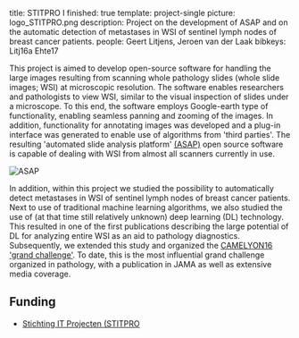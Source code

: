 title: STITPRO I
finished: true
template: project-single
picture: logo_STITPRO.png
description: Project on the development of ASAP and on the automatic detection of metastases in WSI of sentinel lymph nodes of breast cancer patients.
people: Geert Litjens, Jeroen van der Laak
bibkeys: Litj16a Ehte17

This project is aimed to develop open-source software for handling the large images resulting from scanning whole pathology slides (whole slide images; WSI) at microscopic resolution. The software enables researchers and pathologists to view WSI, similar to the visual inspection of slides under a microscope. To this end, the software employs Google-earth type of functionality, enabling seamless panning and zooming of the images. In addition, functionality for annotating images was developed and a plug-in interface was generated to enable use of algorithms from 'third parties'. The resulting 'automated slide analysis platform' [(ASAP)](https://diagnijmegen.github.io/website-pathology/software/asap/) open source software is capable of dealing with WSI from almost all scanners currently in use.

![ASAP]({filename}/images/projects/asap.jpg)
 
In addition, within this project we studied the possibility to automatically detect metastases in WSI of sentinel lymph nodes of breast cancer patients. Next to use of traditional machine learning algorithms, we also studied the use of (at that time still relatively unknown) deep learning (DL) technology. This resulted in one of the first publications describing the large potential of DL for analyzing entire WSI as an aid to pathology diagnostics. Subsequently, we extended this study and organized the [CAMELYON16 'grand challenge'](https://camelyon16.grand-challenge.org/). To date, this is the most influential grand challenge organized in pathology, with a publication in JAMA as well as extensive media coverage.

## Funding

* [Stichting IT Projecten (STITPRO](http://www.stitpro.nl/)

